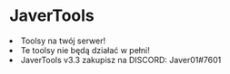 <h1>JaverTools</h1>

<li> Toolsy na twój serwer!</li>

<li> Te toolsy nie będą działać w pełni!</li>
<li> JaverTools v3.3 zakupisz na DISCORD: Javer01#7601</li>
